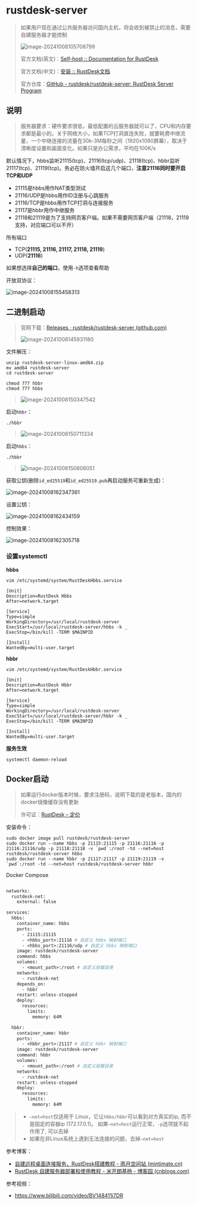 # rustdesk-server

> 如果用户现在通过公共服务器访问国内主机，将会收到被禁止的消息，需要自建服务器才能控制
>
> ![image-20241008105708799](img/rustdesk-server/image-20241008105708799.png)
>
> 官方文档(英文)：[Self-host :: Documentation for RustDesk](https://rustdesk.com/docs/en/self-host/)
>
> 官方文档(中文)：[安装 :: RustDesk文档](https://rustdesk.com/docs/zh-cn/self-host/rustdesk-server-oss/install/)
>
> 官方仓库：[GitHub - rustdesk/rustdesk-server: RustDesk Server Program](https://github.com/rustdesk/rustdesk-server)

## 说明

> 服务器要求：硬件要求很低，最低配置的云服务器就可以了，CPU和内存要求都是最小的。关于网络大小，如果TCP打洞直连失败，就要耗费中继流量，一个中继连接的流量在30k-3M每秒之间（1920x1080屏幕），取决于清晰度设置和画面变化。如果只是办公需求，平均在100K/s

默认情况下，hbbs监听21115(tcp)、21116(tcp/udp)、21118(tcp)、hbbr监听21117(tcp)、21119(tcp)。务必在防火墙开启这几个端口，**注意21116同时要开启TCP和UDP**

- 21115是hbbs用作NAT类型测试
- 21116/UDP是hbbs用作ID注册与心跳服务
- 21116/TCP是hbbs用作TCP打洞与连接服务
- 21117是hbbr用作中继服务
- 21118和21119是为了支持网页客户端。如果不需要网页客户端（21118，21119支持，对应端口可以不开）

所有端口

- TCP(**21115, 21116, 21117, 21118, 21119**)
- UDP(**21116**)

如果想选择**自己的端口**，使用`-h`选项查看帮助

开放双协议：

![image-20241008155458313](img/rustdesk-server/image-20241008155458313.png)

## 二进制启动

> 官网下载：[Releases · rustdesk/rustdesk-server (github.com)](https://github.com/rustdesk/rustdesk-server/releases)
>
> ![image-20241008145931180](img/rustdesk-server/image-20241008145931180.png)

文件解压：

```
unzip rustdesk-server-linux-amd64.zip
mv amd64 rustdesk-server
cd rustdesk-server

chmod 777 hbbr
chmod 777 hbbs

```

> ![image-20241008150347542](img/rustdesk-server/image-20241008150347542.png)

启动`hbbr`：

```
./hbbr
```

> ![image-20241008150711334](img/rustdesk-server/image-20241008150711334.png)

启动`hbbs`：

```
./hbbr
```

> ![image-20241008150808051](img/rustdesk-server/image-20241008150808051.png)

获取公钥(删除`id_ed25519`和`id_ed25519.pub`再启动服务可重新生成)：

![image-20241008162347361](img/rustdesk-server/image-20241008162347361.png)

设置公钥：

![image-20241008162434159](img/rustdesk-server/image-20241008162434159.png)

控制效果：

![image-20241008162305718](img/rustdesk-server/image-20241008162305718.png)

### 设置systemctl

**hbbs**

```
vim /etc/systemd/system/RustDeskHbbs.service
```

```
[Unit]
Description=RustDesk Hbbs
After=network.target

[Service]
Type=simple
WorkingDirectory=/usr/local/rustdesk-server
ExecStart=/usr/local/rustdesk-server/hbbs -k _
ExecStop=/bin/kill -TERM $MAINPID

[Install]
WantedBy=multi-user.target
```

**hbbr**

```
vim /etc/systemd/system/RustDeskHbbr.service
```

```
[Unit]
Description=RustDesk Hbbr
After=network.target

[Service]
Type=simple
WorkingDirectory=/usr/local/rustdesk-server
ExecStart=/usr/local/rustdesk-server/hbbr -k _
ExecStop=/bin/kill -TERM $MAINPID

[Install]
WantedBy=multi-user.target
```

**服务生效**

```
systemctl daemon-reload
```

## Docker启动

> 如果运行docker版本时候，要求注册码，说明下载的是老版本，国内的docker镜像缓存没有更新
>
> 许可证：[RustDesk – 定价](https://rustdesk.com/zh/pricing.html)

安装命令：

```
sudo docker image pull rustdesk/rustdesk-server
sudo docker run --name hbbs -p 21115:21115 -p 21116:21116 -p 21116:21116/udp -p 21118:21118 -v `pwd`:/root -td --net=host rustdesk/rustdesk-server hbbs
sudo docker run --name hbbr -p 21117:21117 -p 21119:21119 -v `pwd`:/root -td --net=host rustdesk/rustdesk-server hbbr
```

Docker Compose

```dockerfile

networks:
  rustdesk-net:
    external: false

services:
  hbbs:
    container_name: hbbs
    ports:
      - 21115:21115
      - <hbbs_port>:21116 # 自定义 hbbs 映射端口
      - <hbbs_port>:21116/udp # 自定义 hbbs 映射端口
    image: rustdesk/rustdesk-server
    command: hbbs 
    volumes:
      - <mount_path>:/root # 自定义挂载目录
    networks:
      - rustdesk-net
    depends_on:
      - hbbr
    restart: unless-stopped
    deploy:
      resources:
        limits:
          memory: 64M

  hbbr:
    container_name: hbbr
    ports:
      - <hbbr_port>:21117 # 自定义 hbbr 映射端口
    image: rustdesk/rustdesk-server
    command: hbbr
    volumes:
      - <mount_path>:/root # 自定义挂载目录
    networks:
      - rustdesk-net
    restart: unless-stopped
    deploy:
      resources:
        limits:
          memory: 64M

```

> - `–net=host`仅适用于 Linux，它让`hbbs/hbbr`可以看到对方真实的ip, 而不是固定的容器ip (172.17.0.1)。 如果`–net=host`运行正常，`-p`选项就不起作用了, 可以去掉
> - 如果在非Linux系统上遇到无法连接的问题，去掉`–net=host`

参考博客：

- [自建远程桌面连接服务，RustDesk搭建教程 - 雨月空间站 (mintimate.cn)](https://mintimate.cn/2023/08/27/guideToHostRustDesk/)
- [RustDesk 自建服务器部署和使用教程 - 米开朗基杨 - 博客园 (cnblogs.com)](https://www.cnblogs.com/ryanyangcs/p/18186163)

参考视频：

- https://www.bilibili.com/video/BV148411i7DR
